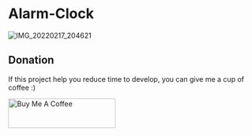 # Alarm-Clock
![IMG_20220217_204621](https://user-images.githubusercontent.com/72391361/154519553-6aefc1f2-18a8-40b6-a1c2-930f2c7639c2.jpg)

## Donation

If this project help you reduce time to develop, you can give me a cup of coffee :)

<a href="https://www.buymeacoffee.com/akbaralixaY" target="_blank"><img src="https://cdn.buymeacoffee.com/buttons/v2/default-yellow.png" alt="Buy Me A Coffee" style="height: 60px !important;width: 217px !important;" ></a>

